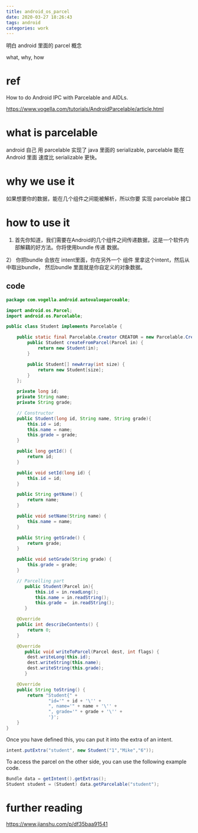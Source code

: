 ```yaml
---
title: android_os_parcel
date: 2020-03-27 18:26:43
tags: android 
categories: work
---
```


明白 android 里面的 parcel 概念

what, why, how

<!--more-->

# ref

How to do Android IPC with Parcelable and AIDLs.

https://www.vogella.com/tutorials/AndroidParcelable/article.html

# what is parcelable 

android 自己 用 parcelable  实现了 java 里面的  serializable, parcelable 能在Android 里面 速度比  serializable 更快。


#  why we use it

如果想要你的数据，能在几个组件之间能被解析，所以你要 实现 parcelable 接口


# how to use it


1) 首先你知道，我们需要在Android的几个组件之间传递数据，这是一个软件内部解藕的好方法。你将使用bundle 传递 数据。

2） 你把bundle 会放在 intent里面，你在另外一个 组件 里拿这个intent，然后从中取出bundle， 然后bundle 里面就是你自定义的对象数据。

## code 

```java
package com.vogella.android.autovalueparceable;

import android.os.Parcel;
import android.os.Parcelable;

public class Student implements Parcelable {

    public static final Parcelable.Creator CREATOR = new Parcelable.Creator() {
        public Student createFromParcel(Parcel in) {
            return new Student(in);
        }

        public Student[] newArray(int size) {
            return new Student[size];
        }
    };

    private long id;
    private String name;
    private String grade;

    // Constructor
    public Student(long id, String name, String grade){
        this.id = id;
        this.name = name;
        this.grade = grade;
    }

    public long getId() {
        return id;
    }

    public void setId(long id) {
        this.id = id;
    }

    public String getName() {
        return name;
    }

    public void setName(String name) {
        this.name = name;
    }

    public String getGrade() {
        return grade;
    }

    public void setGrade(String grade) {
        this.grade = grade;
    }

    // Parcelling part
       public Student(Parcel in){
           this.id = in.readLong();
           this.name = in.readString();
           this.grade =  in.readString();
       }

    @Override
    public int describeContents() {
        return 0;
    }

    @Override
       public void writeToParcel(Parcel dest, int flags) {
        dest.writeLong(this.id);
        dest.writeString(this.name);
        dest.writeString(this.grade);
       }

    @Override
    public String toString() {
        return "Student{" +
                "id='" + id + '\'' +
                ", name='" + name + '\'' +
                ", grade='" + grade + '\'' +
                '}';
    }
}
```

Once you have defined this, you can put it into the extra of an intent.

```java
intent.putExtra("student", new Student("1","Mike","6"));
```

To access the parcel on the other side, you can use the following example code.


```java
Bundle data = getIntent().getExtras();
Student student = (Student) data.getParcelable("student");
```
# further reading 

https://www.jianshu.com/p/df35baa91541

